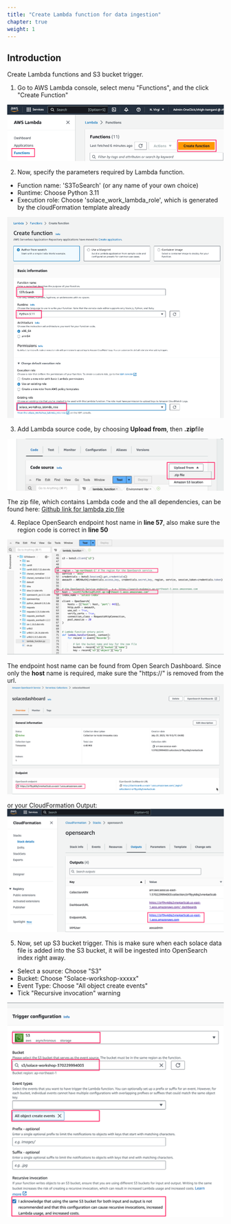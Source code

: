```yaml
---
title: "Create Lambda function for data ingestion"
chapter: true
weight: 1 
---
```


## Introduction
Create Lambda functions and S3 bucket trigger.

1. Go to AWS Lambda console, select menu "Functions", and the click "Create Function"

![Create Lambda function](/static/images/moduleSix/lambdaCreateFunctions.png)

2. Now, specify the parameters required by Lambda function.
* Function name: 'S3ToSearch' (or any name of your own choice)
* Runtime: Choose Python 3.11
* Execution role: Choose 'solace_work_lambda_role', which is generated by the cloudFormation template already


![Specify Lambda parameters](/static/images/moduleSix/lambdaCreation.png)


3. Add Lambda source code, by choosing **Upload from**, then **.zip**file


![Upload Lambda source code](/static/images/moduleSix/LambdaUploadCode.png)

The zip file, which contains Lambda code and the all dependencies, can be found here:
[Github link for lambda zip file](https://github.com/HariRangarajan-Solace/aws-modernization-workshop-base/blob/dashboard/dashboard/s3-to-opensearch/lambda.zip)

4. Replace OpenSearch endpoint host name in **line 57**, also make sure the region code is correct in **line 50**

![Update your Lambda function](/static/images/moduleSix/LambdaEditSourceCode.png)


The endpoint host name can be found from Open Search Dashboard. Since only the **host** name is required, make sure the "https://" is removed from the url.
![OpenSearch endpoint](/static/images/moduleSix/OpenSearchEndPoint.png)

or your CloudFormation Output:
![OpenSearch endpoint](/static/images/moduleSix/CloudFormationOutput.png)

5. Now, set up S3 bucket trigger. This is make sure when each solace data file is added into the S3 bucket, it will be ingested into OpenSearch index right away.
* Select a source: Choose "S3"
* Bucket: Choose "Solace-workshop-xxxxx"
* Event Type: Choose "All object create events"
* Tick "Recursive invocation" warning

![set up the trigger on S3 bucket](/static/images/moduleSix/LamdaTriggerConfig.png)

